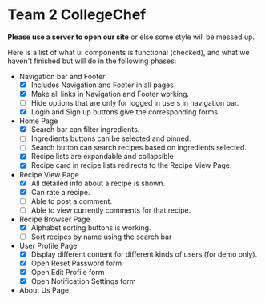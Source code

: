 # Team 2 CollegeChef
**Please use a server to open our site** or else some style will be messed up.

Here is a list of what ui components is functional (checked), and what we haven't finished but will do in the following phases:
* Navigation bar and Footer
  - [x] Includes Navigation and Footer in all pages
  - [x] Make all links in Navigation and Footer working.
  - [ ] Hide options that are only for logged in users in navigation bar.
  - [x] Login and Sign up buttons give the corresponding forms.
* Home Page
  - [x] Search bar can filter ingredients.
  - [ ] Ingredients buttons can be selected and pinned.
  - [ ] Search button can search recipes based on ingredients selected.
  - [x] Recipe lists are expandable and collapsible
  - [x] Recipe card in recipe lists redirects to the Recipe View Page.
* Recipe View Page
  - [x] All detailed info about a recipe is shown.
  - [x] Can rate a recipe.
  - [ ] Able to post a comment.
  - [ ] Able to view currently comments for that recipe.
* Recipe Browser Page
  - [x] Alphabet sorting buttons is working.
  - [ ] Sort recipes by name using the search bar
* User Profile Page
  - [x] Display different content for different kinds of users (for demo only).
  - [x] Open Reset Password form
  - [x] Open Edit Profile form
  - [x] Open Notification Settings form
* About Us Page
